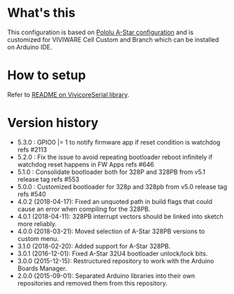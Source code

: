# What's this
This configuration is based on [Pololu A-Star configuration](https://github.com/pololu/a-star) and is customized for VIVIWARE Cell Custom and Branch which can be installed on Arduino IDE.

# How to setup
Refer to [README on VivicoreSerial library](https://github.com/vivitainc/VivicoreSerial#how-to-setup).

# Version history
- 5.3.0 : GPIO0 |= 1 to notify firmware app if reset condition is watchdog refs #2113
- 5.2.0 : Fix the issue to avoid repeating bootloader reboot infinitely if watchdog reset happens in FW Apps refs #646
- 5.1.0 : Consolidate bootloader both for 328P and 328PB from v5.1 release tag refs #553
- 5.0.0 : Customized bootloader for 328p and 328pb from v5.0 release tag refs #540
- 4.0.2 (2018-04-17): Fixed an unquoted path in build flags that could cause an
                      error when compiling for the 328PB.
- 4.0.1 (2018-04-11): 328PB interrupt vectors should be linked into sketch more
                      reliably.
- 4.0.0 (2018-03-21): Moved selection of A-Star 328PB versions to custom menu.
- 3.1.0 (2018-02-20): Added support for A-Star 328PB.
- 3.0.1 (2016-12-01): Fixed A-Star 32U4 bootloader unlock/lock bits.
- 3.0.0 (2015-12-15): Restructured repository to work with the Arduino Boards
                      Manager.
- 2.0.0 (2015-09-01): Separated Arduino libraries into their own repositories
                      and removed them from this repository.

